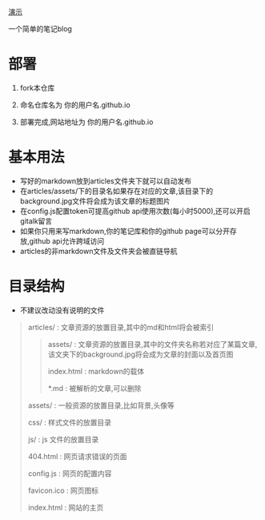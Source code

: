 [演示](https://lisnote.github.io)

一个简单的笔记blog

# 部署

1. fork本仓库

2. 命名仓库名为 你的用户名.github.io

3. 部署完成,网站地址为 你的用户名.github.io

# 基本用法

* 写好的markdown放到articles文件夹下就可以自动发布
* 在articles/assets/下的目录名如果存在对应的文章,该目录下的background.jpg文件将会成为该文章的标题图片
* 在config.js配置token可提高github api使用次数(每小时5000),还可以开启gitalk留言
* 如果你只用来写markdown,你的笔记库和你的github page可以分开存放,github api允许跨域访问
* articles的非markdown文件及文件夹会被直链导航

# 目录结构

* 不建议改动没有说明的文件

> articles/ : 文章资源的放置目录,其中的md和html将会被索引
>
> > assets/ : 文章资源的放置目录,其中的文件夹名称若对应了某篇文章,该文夹下的background.jpg将会成为文章的封面以及首页图
> >
> > index.html : markdown的载体
> >
> > *.md : 被解析的文章,可以删除
>
> assets/ : 一般资源的放置目录,比如背景,头像等
>
> css/ : 样式文件的放置目录
>
> js/ : js 文件的放置目录
>
> 404.html : 网页请求错误的页面
>
> config.js : 网页的配置内容
>
> favicon.ico : 网页图标
>
> index.html : 网站的主页